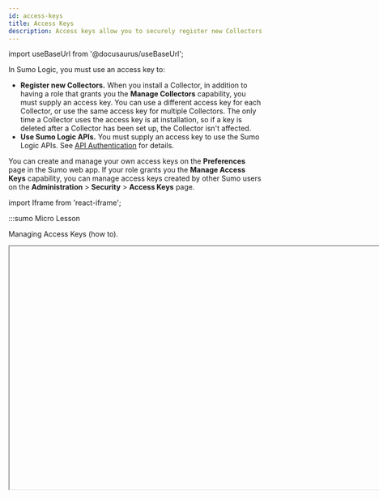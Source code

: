 ```yaml
---
id: access-keys
title: Access Keys
description: Access keys allow you to securely register new Collectors or access Sumo Logic APIs.
---
```

import useBaseUrl from '@docusaurus/useBaseUrl';

In Sumo Logic, you must use an access key to:

* **Register new Collectors.** When you install a Collector, in addition to having a role that grants you the **Manage Collectors** capability, you must supply an access key. You can use a different access key for each Collector, or use the same access key for multiple Collectors. The only time a Collector uses the access key is at installation, so if a key is deleted after a Collector has been set up, the Collector isn't affected.
* **Use Sumo Logic APIs.** You must supply an access key to use the Sumo Logic APIs. See [API Authentication](/docs/api/getting-started#authentication) for details.

You can create and manage your own access keys on the **Preferences** page in the Sumo web app. If your role grants you the **Manage Access Keys** capability, you can manage access keys created by other Sumo users on the **Administration** > **Security** > **Access Keys** page.

import Iframe from 'react-iframe';

:::sumo Micro Lesson

Managing Access Keys (how to).

<Iframe url="https://www.youtube.com/embed/1UY7vQiJwQ4?rel=0"
        width="854px"
        height="480px"
        id="myId"
        className="video-container"
        display="initial"
        position="relative"
        allow="accelerometer; autoplay=1; clipboard-write; encrypted-media; gyroscope; picture-in-picture"
        allowfullscreen
        />

:::


## Create your access key

### From the Preferences page

If you have the [**Create Access Keys** role capability](/docs/manage/users-roles/roles/role-capabilities#security), you can use the **Preferences** page to create access keys.

To create your own access keys:

1. In Sumo Logic, click your name in the left-nav and open the **Preferences** page.
1. In the **My Access Keys** section, click **+ Add Access Key**.<img src={useBaseUrl('/img/security/access-key-preferences-page-2.png')} alt="Add Access Key" width="600"/>
1. The **Create a Sumo Logic Access Key** window appears.
<img src={useBaseUrl('/img/security/create-access-key.png')} alt="Create an Access Key" width="600"/>
1. Enter a name for the access key in the **Name** field. If you don’t want to create an allowlist of domains from which the access key can be used to access Sumo APIs, go to step 7 below.
1. (Optional) In this step, you can define one or more domains that may use the access key to access Sumo APIs.
  :::note
  Enter a domain in the **Allowlisted CORS Domains** field and click **Add**. Enter the domains in the [Origin](https://developer.mozilla.org/en-US/docs/Web/HTTP/Headers/Origin) format described in Mozilla help. The URL pattern must include the HTTPS protocol and a domain name, a port is optional.
  :::
  <img src={useBaseUrl('/img/security/create-access-key-2.png')} alt="Add a domain for an access key" width="1200"/>
1. The window updates, and displays the domain you added.Repeat steps 5 and 6 to add additional domains to the allowlist.
1. Click **Create Key** to generate the key. 
1. The window displays the generated Access ID and Access Key. Copy both before clicking **Done**. After you press **Done**, you will not be able to recover the Access ID and Access Key.
<img src={useBaseUrl('/img/security/generated-access-key.png')} alt="Access key successfully created" width="600"/>

### CORS support

Sumo supports cross-origin resource sharing (CORS), a mechanism that uses additional HTTP headers to tell a browser to let a web application running at one origin (domain) have permission to access selected resources from a server at a different origin. 

When you create an access key, you can optionally define an allowlist of domains that may access Sumo APIs using that access key. 

Whether Sumo accepts or rejects an API request depends on whether it contains an ORIGIN header and the entries in the allowlist. 

Sumo rejects:

* Requests with an ORIGIN header but the allowlist is empty.
* Requests with an ORIGIN header that don't match any entry in the allowlist.

When Sumo rejects a request, it issues an httpErrorCode 403 error. The error key is "forbidden" and the error message is: `The request origin is not allowlisted to use this access key`.

Sumo accepts:

* Requests without an ORIGIN header. 
* Requests with an ORIGIN header that matches an entry in the allowlist.
* All OPTIONS requests.

When Sumo accepts a request, the response includes the ORIGIN header in
an Access-Control-Allow-Origin header.



## Edit, deactivate, or delete an access key

You can use the **Preferences** page to edit, activate, deactivate, and delete your access keys. 

When you mouse over an access key on the **Preferences** page, several controls appear. 
<img src={useBaseUrl('/img/security/my-access-keys1.png')} alt="My Access Keys" width="1200"/>

* **Edit**. The pencil icon opens up an **Edit Access Key** window where you can modify the allowlist for the access key.
* **Deactivate/Reactivate**. Depending on the current status of the key, there will be either a **Deactivate** or **Reactivate** link. If you deactivate an access key, Sumo Logic retains the key credentials but renders the key useless. By default, Sumo Logic will deactivate an Access Key if it has gone unused for more than 30 days, though the [Access Keys Deactivation policy](#access-keys-deactivation-policy) can be updated by a Sumo Logic administrator. You can reactivate a key at any time to begin using it again.
  :::note
  After an access key is deactivated, there can be a brief period of time during which a previous successful authentication remains cached and a subsequent API request using the deactivated key will succeed. This could occur if the access key was used to authenticate within 15 minutes prior to the key being deactivated.
  :::
* **Delete**. Use the trash can icon to permanently remove the access key. The key will no longer be usable for API calls. However, deleting a key used to register a Collector does not affect the Collector, as the only time a Collector uses the access key is at installation.

### Access Keys Deactivation policy

To enhance the security of your account, Sumo Logic will by default automatically deactivate any Access Keys that haven’t been used for over 30 days. Deactivating Access Keys that have gone unused ensures that forgotten keys cannot be later used to access your account. 

An Administrator can adjust the limit to the number of days (between 1 and 365) an Access Key can go unused before being automatically deactivated. To configure this option, you must be a Sumo Logic Administrator or have the **Manage organization settings** role capability. 

To configure the Access Keys Deactivation policy:
1. Go to **Administration > Security > Policies**.
1. Locate the **Access Keys Deactivation** policy setting. 
1. Enter a value from 1 to 365 in the **No. of Days** field.
   <img src={useBaseUrl('img/security/access-keys-deactivation.png')} alt="Access Keys Deactivation" width="600"/>


## Manage all users’ access keys on Access Keys page

If you have the [**Manage Access Keys** role capability](/docs/manage/users-roles/roles/role-capabilities#security), you can manage access keys created by other Sumo Logic users in your organization: you can edit, deactivate, and delete any access key. You can use the **Access Keys** page to create and edit your own access keys. 

### Generate an access key 

1. Go to **Administration** > **Security** > **Access Keys**.
<img src={useBaseUrl('/img/security/access-key-security-page.png')} alt="Add Access Key" width="900"/>
1. At the top right of the table, click **+ Add Access Key**.
1. Follow the steps to create your own access keys [from the Preferences page](#from-the-preferences-page) above, starting with step 3.

### Edit, deactivate, or delete an access key

The **Security** > **Access Keys** page lists all access keys in your account. 

When you mouse over an access key, a three-dot more options menu appears, with three options.
<img src={useBaseUrl('img/security/access-key-three-dot.png')} alt="Edit access key" width="900"/>

* **Edit**. Opens up an **Edit Access Key** window where you can modify the allowlist for the access key.
* **Deactivate/Reactivate**. Depending on the current status of the key, there will be either a **Deactivate** or **Reactivate** option. If you deactivate an access key, Sumo retains the key credentials but renders the key useless. You can reactivate a key at any time to begin using it again. 
* **Delete**. Use the trash can icon to permanently remove the access key. The key will no longer be usable for API calls. However, deleting a key used to register a Collector has no effect on the Collector, as the only time a Collector uses the access key is at installation.
